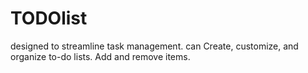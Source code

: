 # TODOlist
designed to streamline task management. 
can Create, customize, and organize to-do lists. 
Add and remove items.
